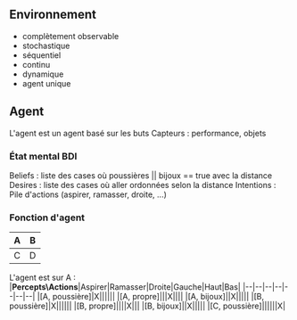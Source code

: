 ﻿## Environnement

 - complètement observable
 - stochastique
 - séquentiel
 - continu
 - dynamique
 - agent unique
## Agent
L'agent est un agent basé sur les buts
Capteurs : performance, objets
### État mental BDI
Beliefs : liste des cases où poussières || bijoux == true avec la distance
Desires : liste des cases où aller ordonnées selon la distance
Intentions : Pile d'actions (aspirer, ramasser, droite, ...)
### Fonction d'agent
|A |B |
|--|--|
|C |D |
L'agent est sur A :
|**Percepts\Actions**|Aspirer|Ramasser|Droite|Gauche|Haut|Bas|
|--|--|--|--|--|--|--|
|[A, poussière]|X||||||
|[A, propre]|||X||||
|[A, bijoux]||X|||||
|[B, poussière]|X||||||
|[B, propre]||||X|||
|[B, bijoux]||X|||||
|[C, poussière]||||||X|



